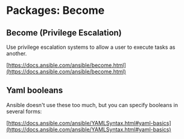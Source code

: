 # Packages: Become

## Become (Privilege Escalation)

Use privilege escalation systems to allow a user to execute tasks
as another.

[https://docs.ansible.com/ansible/become.html](https://docs.ansible.com/ansible/become.html)

## Yaml booleans

Ansible doesn't use these too much, but you can specify booleans in
several forms:

[https://docs.ansible.com/ansible/YAMLSyntax.html#yaml-basics](https://docs.ansible.com/ansible/YAMLSyntax.html#yaml-basics)
